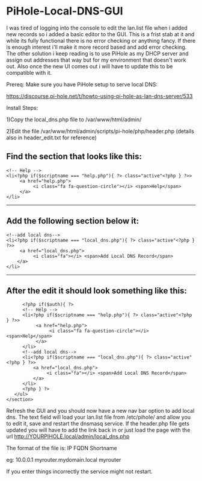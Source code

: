 # PiHole-Local-DNS-GUI
I was tired of logging into the console to edit the lan.list file when i added new records so i added a basic editor to the GUI. This is a frist stab at it and while its fully functional there is no error checking or anything fancy. If there is enough interest i'll make it more record based and add error checking. The other solution i keep reading is to use PiHole as my DHCP server and assign out addresses that way but for my environment that doesn't work out. Also once the new UI comes out i will have to update this to be compatible with it.

Prereq: Make sure you have PiHole setup to serve local DNS:

https://discourse.pi-hole.net/t/howto-using-pi-hole-as-lan-dns-server/533


Install Steps:

1)Copy the local_dns.php file to /var/www/html/admin/

2)Edit the file /var/www/html/admin/scripts/pi-hole/php/header.php (details also in header_edit.txt for reference)

Find the section that looks like this:
------------------------------------------------------------------------------
```
<!-- Help -->
<li<?php if($scriptname === "help.php"){ ?> class="active"<?php } ?>>
     <a href="help.php">
          <i class="fa fa-question-circle"></i> <span>Help</span>
     </a>
</li>
```
------------------------------------------------------------------------------

Add the following section below it:
------------------------------------------------------------------------------
```
<!--add local dns-->
<li<?php if($scriptname === "local_dns.php"){ ?> class="active"<?php } ?>>
     <a href="local_dns.php">
          <i class="fa"></i> <span>Add Local DNS Record</span>
    </a>
</li>
```
------------------------------------------------------------------------------

After the edit it should look something like this:
---
```
      <?php if($auth){ ?>
      <!-- Help -->
      <li<?php if($scriptname === "help.php"){ ?> class="active"<?php } ?>>
           <a href="help.php">
                <i class="fa fa-question-circle"></i> <span>Help</span>
           </a>
      </li>
      <!--add local dns-->
      <li<?php if($scriptname === "local_dns.php"){ ?> class="active"<?php } ?>>
          <a href="local_dns.php">
               <i class="fa"></i> <span>Add Local DNS Record</span>
          </a>
      </li>
      <?php } ?>
   </ul>
</section>
```

Refresh the GUI and you should now have a new nav bar option to add local dns. The text field will load your lan.list file from 
/etc/pihole/ and allow you to edit it, save and restart the dnsmasq service. If the header.php file gets updated you will have to add the link back in or just load the page with the url 
http://YOURPIHOLE.local/admin/local_dns.php

The format of the file is:
IP FQDN Shortname

eg:
10.0.0.1 myrouter.mydomain.local myrouter

If you enter things incorrectly the service might not restart.


